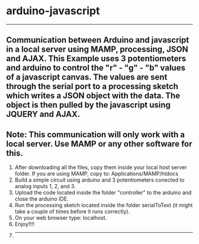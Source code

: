 arduino-javascript
==================
----------------------------------------------------------------------------------------------------------
Communication between Arduino and javascript in a local server using MAMP, processing, JSON and AJAX.
This Example uses 3 potentiometers and arduino to control the "r" - "g" - "b" values of a javascript canvas.
The values are sent through the serial port to a processing sketch which writes a JSON object with the data.
The object is then pulled by the javascript using JQUERY and AJAX.
----------------------------------------------------------------------------------------------------------
Note: This communication will only work with a local server. Use MAMP or any other software for this.
----------------------------------------------------------------------------------------------------------
1. After downloading all the files, copy them inside your local host server folder. If you are using MAMP, 
copy to: Applications/MAMP/htdocs
2. Build a simple circuit using arduino and 3 potentiometers conected to analog inputs 1, 2, and 3.
3. Upload the code located inside the folder "controller" to the arduino and close the arduino IDE.
4. Run the processing sketch located inside the folder serialToText (it might take a couple of times before it 
runs correctly).
5. On your web browser type: localhost.
6. Enjoy!!!!
7. -----------------------------------------------------------------------------------------------------------
